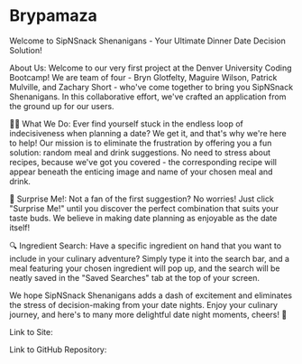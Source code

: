 # Brypamaza

Welcome to SipNSnack Shenanigans - Your Ultimate Dinner Date Decision Solution!

About Us:
Welcome to our very first project at the Denver University Coding Bootcamp! We are team of four - Bryn Glotfelty, Maguire Wilson, Patrick Mulville, and Zachary Short - who've come together to bring you SipNSnack Shenanigans. In this collaborative effort, we've crafted an application from the ground up for our users.

🍔🍹 What We Do:
Ever find yourself stuck in the endless loop of indecisiveness when planning a date? We get it, and that's why we're here to help! Our mission is to eliminate the frustration by offering you a fun solution: random meal and drink suggestions. No need to stress about recipes, because we've got you covered - the corresponding recipe will appear beneath the enticing image and name of your chosen meal and drink.

🎁 Surprise Me!:
Not a fan of the first suggestion? No worries! Just click "Surprise Me!" until you discover the perfect combination that suits your taste buds. We believe in making date planning as enjoyable as the date itself!

🔍 Ingredient Search:
Have a specific ingredient on hand that you want to include in your culinary adventure? Simply type it into the search bar, and a meal featuring your chosen ingredient will pop up, and the search will be neatly saved in the "Saved Searches" tab at the top of your screen.

We hope SipNSnack Shenanigans adds a dash of excitement and eliminates the stress of decision-making from your date nights. Enjoy your culinary journey, and here's to many more delightful date night moments, cheers! 🥂

Link to Site:

Link to GitHub Repository:

